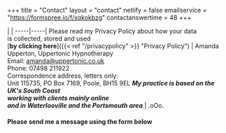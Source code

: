 +++
title = "Contact"
layout = "contact"
netlify = false
emailservice = "https://formspree.io/f/xqkokbzg"
contactanswertime = 48
+++


|     | 
  -----|-----|
  Please read my Privacy Policy about how your data<br>is collected, stored and used<br> [**by clicking here**]({{< ref "/privacypolicy" >}} "Privacy Policy")  | Amanda Upperton, Uppertonic Hypnotherapy <br>Email: amanda@uppertonic.co.uk<br>Phone: 07498 211922<br>Correspondence address, letters only: <br> Unit 115735, PO Box 7169, Poole, BH15 9EL
    ***My practice is based on the UK's South Coast<br>working with clients mainly online<br>and in Waterlooville and the Portsmouth area*** | .oOo.



 
#### Please send me a message using the form below
